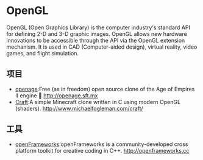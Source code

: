 # OpenGL

OpenGL (Open Graphics Library) is the computer industry's standard API for defining 2-D and 3-D graphic images. OpenGL allows new hardware innovations to be accessible through the API via the OpenGL extension mechanism. It is used in CAD (Computer-aided design), virtual reality, video games, and flight simulation.

## 项目

* [openage](https://github.com/SFTtech/openage):Free (as in freedom) open source clone of the Age of Empires II engine 🚀 <http://openage.sft.mx>
* [Craft](https://github.com/fogleman/Craft):A simple Minecraft clone written in C using modern OpenGL (shaders). <http://www.michaelfogleman.com/craft/>

## 工具

* [openFrameworks](https://github.com/openframeworks/openFrameworks):openFrameworks is a community-developed cross platform toolkit for creative coding in C++. <http://openframeworks.cc>

